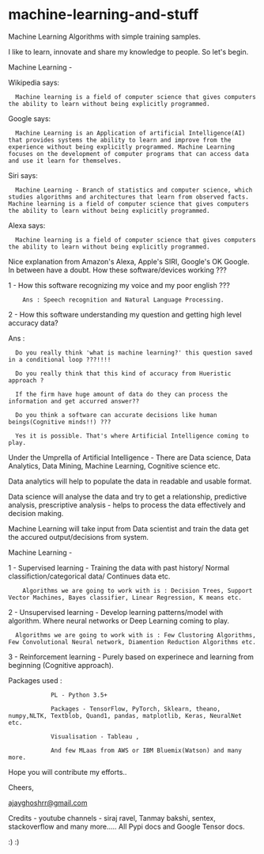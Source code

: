 # machine-learning-and-stuff
Machine Learning Algorithms with simple training samples.

I like to learn, innovate and share my knowledge to people. So let's begin.

Machine Learning -

Wikipedia says: 

      Machine learning is a field of computer science that gives computers the ability to learn without being explicitly programmed.

Google says:

      Machine Learning is an Application of artificial Intelligence(AI) that provides systems the ability to learn and improve from the experience without being explicitly programmed. Machine Learning focuses on the development of computer programs that can access data and use it learn for themselves.

Siri says: 
      
      Machine Learning - Branch of statistics and computer science, which studies algorithms and architectures that learn from observed facts. Machine learning is a field of computer science that gives computers the ability to learn without being explicitly programmed.

Alexa says: 
      
      Machine learning is a field of computer science that gives computers the ability to learn without being explicitly programmed.

Nice explanation from Amazon's Alexa, Apple's SIRI, Google's OK Google.
In between have a doubt. How these software/devices working ???


1 - How this software recognizing my voice and my poor english ??? 


        Ans : Speech recognition and Natural Language Processing.


2 - How this software understanding my question and getting high level accuracy data?


Ans : 

      Do you really think 'what is machine learning?' this question saved in a conditional loop ???!!!!

      Do you really think that this kind of accuracy from Hueristic approach ?
      
      If the firm have huge amount of data do they can process the information and get accurred answer??
      
      Do you think a software can accurate decisions like human beings(Cognitive minds!!) ???
      
      Yes it is possible. That's where Artificial Intelligence coming to play.
      
Under the Umprella of Artificial Intelligence - There are Data science, Data Analytics, Data Mining, Machine Learning, Cognitive science etc.

Data analytics will help to populate the data in readable and usable format.

Data science will analyse the data and try to get a relationship, predictive analysis, prescriptive analysis - helps to process the data effectively and decision making.

Machine Learning will take input from Data scientist and train the data get the accured output/decisions from system.

Machine Learning - 

1 - Supervised learning  - Training the data with past history/ Normal classifiction/categorical data/ Continues data etc.

        Algorithms we are going to work with is : Decision Trees, Support Vector Machines, Bayes classifier, Linear Regression, K means etc.

2 - Unsupervised learning - Develop learning patterns/model with algorithm. Where neural networks or Deep Learning coming to play.

      Algorithms we are going to work with is : Few Clustoring Algorithms, Few Convolutional Neural network, Diamention Reduction Algorithms etc.

3 - Reinforcement learning - Purely based on experinece and learning from beginning (Cognitive approach).


Packages used : 

                PL - Python 3.5+
                
                Packages - TensorFlow, PyTorch, Sklearn, theano, numpy,NLTK, Textblob, Quand1, pandas, matplotlib, Keras, NeuralNet etc.
                
                Visualisation - Tableau , 
                
                And few MLaas from AWS or IBM Bluemix(Watson) and many more.
                
           
                
 Hope you will contribute my efforts..
 
 Cheers,
 
 ajayghoshrr@gmail.com 
 
 Credits - youtube channels - siraj ravel, Tanmay bakshi, sentex, stackoverflow and many more.....
 All Pypi docs and Google Tensor docs.
 
:) :)
